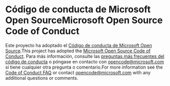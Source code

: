 # <a name="microsoft-open-source-code-of-conduct"></a><span data-ttu-id="b1c49-101">Código de conducta de Microsoft Open Source</span><span class="sxs-lookup"><span data-stu-id="b1c49-101">Microsoft Open Source Code of Conduct</span></span>

<span data-ttu-id="b1c49-102">Este proyecto ha adoptado el [Código de conducta de Microsoft Open Source](https://opensource.microsoft.com/codeofconduct/).</span><span class="sxs-lookup"><span data-stu-id="b1c49-102">This project has adopted the [Microsoft Open Source Code of Conduct](https://opensource.microsoft.com/codeofconduct/).</span></span>
<span data-ttu-id="b1c49-103">Para más información, consulte las [preguntas más frecuentes del código de conducta](https://opensource.microsoft.com/codeofconduct/faq/) o póngase en contacto con [opencode@microsoft.com](mailto:opencode@microsoft.com) si tiene cualquier otra pregunta o comentario.</span><span class="sxs-lookup"><span data-stu-id="b1c49-103">For more information see the [Code of Conduct FAQ](https://opensource.microsoft.com/codeofconduct/faq/) or contact [opencode@microsoft.com](mailto:opencode@microsoft.com) with any additional questions or comments.</span></span>

